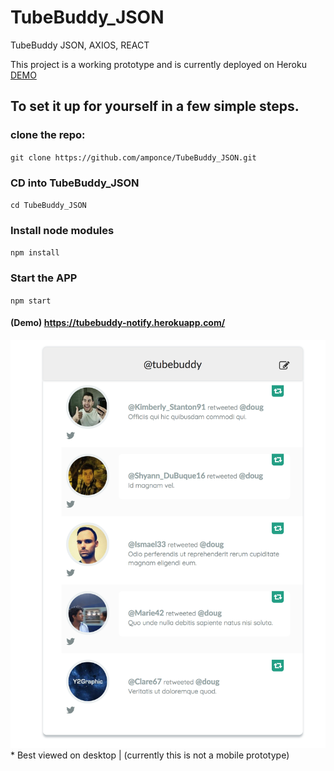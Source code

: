# TubeBuddy_JSON
TubeBuddy JSON, AXIOS, REACT


This project is a working prototype and is currently deployed on Heroku [DEMO](http://https://tubebuddy-notify.herokuapp.com/)

## To set it up for yourself in a few simple steps.


### clone the repo:
`git clone https://github.com/amponce/TubeBuddy_JSON.git`



### CD into TubeBuddy_JSON
`cd TubeBuddy_JSON`



### Install node modules
`npm install`



### Start the APP
`npm start`


#### (Demo) https://tubebuddy-notify.herokuapp.com/ 

![Tubebuddy Twitter Prototype](https://github.com/amponce/TubeBuddy_JSON/blob/master/Screenshots/tubebuddy-notify.png)  * Best viewed on desktop | (currently this is not a mobile prototype) 
